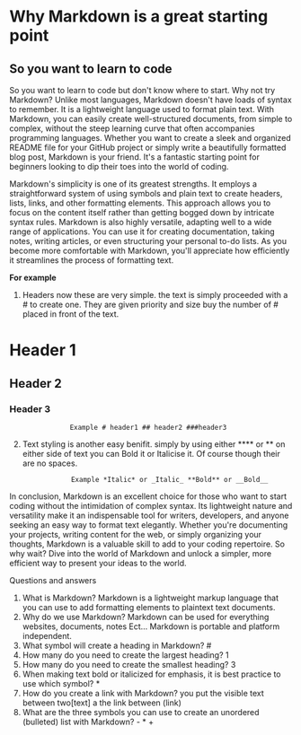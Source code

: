 # Why Markdown is a great starting point

## So you want to learn to code

So you want to learn to code but don't know where to start. Why not try Markdown? Unlike most languages, Markdown doesn't have loads of syntax to remember. It is a lightweight language used to format plain text. With Markdown, you can easily create well-structured documents, from simple to complex, without the steep learning curve that often accompanies programming languages. Whether you want to create a sleek and organized README file for your GitHub project or simply write a beautifully formatted blog post, Markdown is your friend. It's a fantastic starting point for beginners looking to dip their toes into the world of coding.

Markdown's simplicity is one of its greatest strengths. It employs a straightforward system of using symbols and plain text to create headers, lists, links, and other formatting elements. This approach allows you to focus on the content itself rather than getting bogged down by intricate syntax rules. Markdown is also highly versatile, adapting well to a wide range of applications. You can use it for creating documentation, taking notes, writing articles, or even structuring your personal to-do lists. As you become more comfortable with Markdown, you'll appreciate how efficiently it streamlines the process of formatting text.

**For example**

1. Headers now these are very simple. the text is simply proceeded with a # to create one. They are given priority and size buy the number of # placed in front of the text.

# Header 1

## Header 2

### Header 3

                   Example # header1 ## header2 ###header3

2. Text styling is another easy benifit. simply by using either **** or ** on either side of text you can Bold it or Italicise it. Of course though their are no spaces.

                   Example *Italic* or _Italic_ **Bold** or __Bold__

In conclusion, Markdown is an excellent choice for those who want to start coding without the intimidation of complex syntax. Its lightweight nature and versatility make it an indispensable tool for writers, developers, and anyone seeking an easy way to format text elegantly. Whether you're documenting your projects, writing content for the web, or simply organizing your thoughts, Markdown is a valuable skill to add to your coding repertoire. So why wait? Dive into the world of Markdown and unlock a simpler, more efficient way to present your ideas to the world.

Questions and answers

1. What is Markdown? Markdown is a lightweight markup language that you can use to add formatting elements to plaintext text documents.
2. Why do we use Markdown? Markdown can be used for everything websites, documents, notes Ect… Markdown is portable and platform independent.
3. What symbol will create a heading in Markdown? #
1. How many do you need to create the largest heading? 1
2. How many do you need to create the smallest heading? 3
4. When making text bold or italicized for emphasis, it is best practice to use which symbol? *
5. How do you create a link with Markdown? you put the visible text between two[text] a the link between (link)
6. What are the three symbols you can use to create an unordered (bulleted) list with Markdown? - * +
